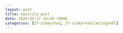 ```yaml
---
layout: post
title: security post
date: 2024-09-17 10:50 +0000
categories: [IT-sikkerhed, IT-sikkerhed/Læringsmål]
---
```

